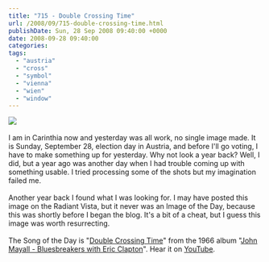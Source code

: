 ```yaml
---
title: "715 - Double Crossing Time"
url: /2008/09/715-double-crossing-time.html
publishDate: Sun, 28 Sep 2008 09:40:00 +0000
date: 2008-09-28 09:40:00
categories: 
tags: 
  - "austria"
  - "cross"
  - "symbol"
  - "vienna"
  - "wien"
  - "window"
---
```

<a href="https://d25zfm9zpd7gm5.cloudfront.net/1200x1200/2006/20060927_072035_ps.jpg" target="_blank"><img src="https://d25zfm9zpd7gm5.cloudfront.net/0600x0600/2006/20060927_072035_ps.jpg"/></a><br/><br/>I am in Carinthia now and yesterday was all work, no single image made. It is Sunday, September 28, election day in Austria, and before I'll go voting, I have to make something up for yesterday. Why not look a year back? Well, I did, but a year ago was another day when I had trouble coming up with something usable. I tried processing some of the shots but my imagination failed me.<br/><br/>Another year back I found what I was looking for. I may have posted this image on the Radiant Vista, but it never was an Image of the Day, because this was shortly before I began the blog. It's a bit of a cheat, but I guess this image was worth resurrecting.<br/><br/>The Song of the Day is "<a href="http://www.lyricstime.com/bluesbreakers-with-eric-clapton-double-crossing-time-lyrics.html" target="_blank">Double Crossing Time</a>" from the 1966 album "<a href="http://www.amazon.com/Bluesbreakers-Clapton-Mayall-Blues-Breakers/dp/B00005K9QP" target="_blank">John Mayall - Bluesbreakers with Eric Clapton</a>". Hear it on <a href="http://www.youtube.com/watch?v=uOmMs50m0nA" target="_blank">YouTube</a>.
